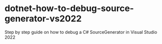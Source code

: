 # dotnet-how-to-debug-source-generator-vs2022
Step by step guide on how to debug a C# SourceGenerator in Visual Studio 2022
